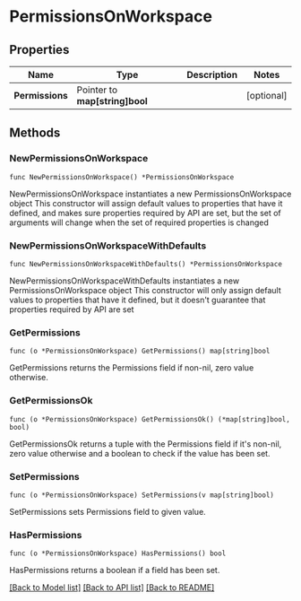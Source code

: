 # PermissionsOnWorkspace

## Properties

Name | Type | Description | Notes
------------ | ------------- | ------------- | -------------
**Permissions** | Pointer to **map[string]bool** |  | [optional] 

## Methods

### NewPermissionsOnWorkspace

`func NewPermissionsOnWorkspace() *PermissionsOnWorkspace`

NewPermissionsOnWorkspace instantiates a new PermissionsOnWorkspace object
This constructor will assign default values to properties that have it defined,
and makes sure properties required by API are set, but the set of arguments
will change when the set of required properties is changed

### NewPermissionsOnWorkspaceWithDefaults

`func NewPermissionsOnWorkspaceWithDefaults() *PermissionsOnWorkspace`

NewPermissionsOnWorkspaceWithDefaults instantiates a new PermissionsOnWorkspace object
This constructor will only assign default values to properties that have it defined,
but it doesn't guarantee that properties required by API are set

### GetPermissions

`func (o *PermissionsOnWorkspace) GetPermissions() map[string]bool`

GetPermissions returns the Permissions field if non-nil, zero value otherwise.

### GetPermissionsOk

`func (o *PermissionsOnWorkspace) GetPermissionsOk() (*map[string]bool, bool)`

GetPermissionsOk returns a tuple with the Permissions field if it's non-nil, zero value otherwise
and a boolean to check if the value has been set.

### SetPermissions

`func (o *PermissionsOnWorkspace) SetPermissions(v map[string]bool)`

SetPermissions sets Permissions field to given value.

### HasPermissions

`func (o *PermissionsOnWorkspace) HasPermissions() bool`

HasPermissions returns a boolean if a field has been set.


[[Back to Model list]](../README.md#documentation-for-models) [[Back to API list]](../README.md#documentation-for-api-endpoints) [[Back to README]](../README.md)


